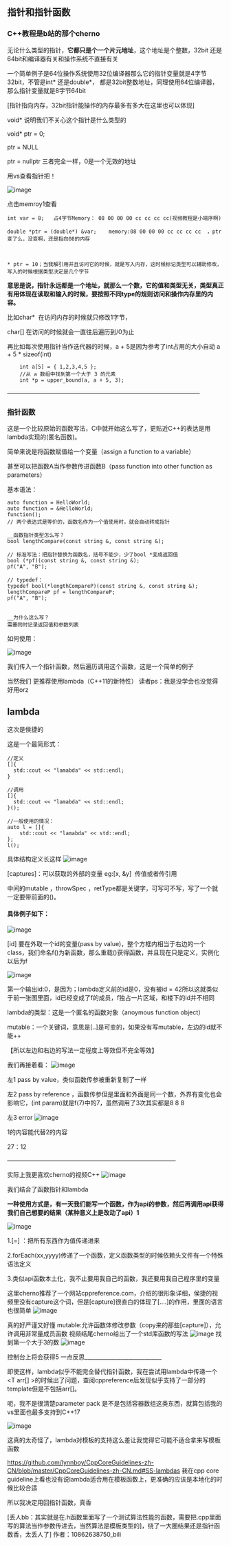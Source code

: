 ## 指针和指针函数
### C++教程是b站的那个cherno

无论什么类型的指针，__它都只是个一个片元地址__，这个地址是个整数，32bit 还是64bit和编译器有关和操作系统不直接有关

一个简单例子是64位操作系统使用32位编译器那么它的指针变量就是4字节32bit，不管是int* 还是double*， 都是32bit整数地址，同理使用64位编译器，那么指针变量就是8字节64bit

[指针指向内存，32bit指针能操作的内存最多有多大在这里也可以体现]

void* 说明我们不关心这个指针是什么类型的

void* ptr = 0;

ptr = NULL

ptr = nullptr 三者完全一样，0是一个无效的地址

用vs查看指针把！

![image](https://user-images.githubusercontent.com/47411365/125259405-da483500-e331-11eb-8b95-e08ffb7fe89e.png)

  点击memroy1查看
```
int var = 8;   占4字节Memory： 08 00 00 00 cc cc cc cc(视频教程是小端序啊)

double *ptr = (double*) &var;    memory:08 00 00 00 cc cc cc cc  ，ptr变了么，没变啊，还是指向08的内存



* ptr = 10；当我解引用并且访问它的时候，就是写入内存，这时候标记类型可以辅助修改，写入的时候根据类型决定是几个字节
```
__意思是说，指针永远都是一个地址，就那么一个数，它的值和类型无关，类型真正有用体现在读取和输入的时候，要按照不同type的规则访问和操作内存里的内容。__

比如char*  在访问内存的时候就只修改1字节，

char[] 在访问的时候就会一直往后遍历到/0为止

再比如每次使用指针当作迭代器的时候，a + 5是因为参考了int占用的大小自动 a + 5 * sizeof(int)
```
    int a[5] = { 1,2,3,4,5 };
    //从 a 数组中找到第一个大于 3 的元素
    int *p = upper_bound(a, a + 5, 3);
```

————————————————————————————————

### 指针函数

这是一个比较原始的函数写法，C中就开始这么写了，更贴近C++的表达是用lambda实现的(匿名函数)。

简单来说是将函数赋值给一个变量（assign a function to a variable）

甚至可以把函数A当作参数传进函数B（pass function into other function as parameters）

基本语法：
```
auto function = HelloWorld;
auto function = &HelloWorld;
function();
// 两个表达式是等价的，函数名作为一个值使用时，就会自动转成指针

__函数指针类型怎么写？
bool lengthCompare(const string &, const string &);

// 标准写法：把指针替换为函数名，括号不能少，少了bool *变成返回值
bool (*pf)(const string &, const string &);
pf("A", "B");

// typedef：
typedef bool(*lengthCompareP)(const string &, const string &);
lengthCompareP pf = lengthCompareP;
pf("A", "B");


__为什么这么写？
需要同时记录返回值和参数列表
```
如何使用：

![image](https://user-images.githubusercontent.com/47411365/125260230-b5a08d00-e332-11eb-80c4-14e953a43a0f.png)

我们传入一个指针函数，然后遍历调用这个函数，这是一个简单的例子

当然我们 更推荐使用lambda（C++11的新特性） 读者ps：我是没学会也没觉得好用orz


## lambda
这次是侯捷的

这是一个最简形式：
```
//定义
[]{
  std::cout << "lamabda" << std::endl;
}

//调用
[]{
  std::cout << "lamabda" << std::endl;
}();

//一般使用的情况：
auto l = []{
	std::cout << "lamabda" << std::endl;
};
l();
```
具体结构定义长这样
![image](https://user-images.githubusercontent.com/47411365/125266986-f56a7300-e338-11eb-90db-82ec48cf7b17.png)


[captures]：可以获取的外部的变量 eg:[x, &y]  传值或者传引用

中间的mutable ，throwSpec ，retType都是关键字，可写可不写，写了一个就一定要带前面的()。

#### 具体例子如下：
![image](https://user-images.githubusercontent.com/47411365/125267036-01563500-e339-11eb-98da-4aba15605236.png)


[id] 要在外取一个id的变量(pass by value)，整个方框内相当于右边的一个class，我们命名f()为新函数，那么重载()获得函数，并且现在只是定义，实例化以后为f

![image](https://user-images.githubusercontent.com/47411365/125267055-05825280-e339-11eb-9b51-c0555f083410.png)

第一个输出id:0，是因为；lambda定义前的id是0，没有被id = 42所以这就类似于前一张图里面，id已经变成了f的成员，f独占一片区域，和楼下的id并不相同

lambda的类型：这是一个匿名的函数对象（anoymous function object）

mutable：一个关键词，意思是[..]是可变的，如果没有写mutable，左边的id就不能++

【所以左边和右边的写法一定程度上等效但不完全等效】

我们再接着看：
![image](https://user-images.githubusercontent.com/47411365/125267075-0adf9d00-e339-11eb-8f80-87cad9e6469c.png)


左1 pass by value，类似函数传参被重新复制了一样

左2 pass by reference ，函数传参但是里面和外面是同一个数，外界有变化也会影响它，(int param)就是f(7)中的7，虽然调用了3次其实都是8 8 8

左3 error
![image](https://user-images.githubusercontent.com/47411365/125267099-103ce780-e339-11eb-9c67-8e1d3943e40c.png)


1的内容能代替2的内容

27：12



————————————————————————————

实际上我更喜欢cherno的视频C++
![image](https://user-images.githubusercontent.com/47411365/125267123-15019b80-e339-11eb-9176-7e20dc534139.png)


我们结合了函数指针和lambda

__一种使用方式是，有一天我们能写一个函数，作为api的参数，然后再调用api获得我们自己想要的结果（某种意义上是改动了api）1__

![image](https://user-images.githubusercontent.com/47411365/125267156-1c28a980-e339-11eb-842b-d62db938f6fc.png)



1.[=] ：把所有东西作为值传递进来

2.forEach(xx,yyyy)传递了一个函数，定义函数类型的时候依赖<functional>头文件有一个特殊语法定义

3.类似api函数本土化，我不止要用我自己的函数，我还要用我自己程序里的变量

这里cherno推荐了一个网站cppreference.com，介绍的很形象详细，侯捷的视频里没有capture这个词，但是[capture]很直白的体现了[....]的作用，里面的语言也很简单
![image](https://user-images.githubusercontent.com/47411365/125267187-264aa800-e339-11eb-9f37-db4a291b8ca8.png)

真的好严谨又好懂
mutable:允许函数体修改参数（copy来的那些[capture]），允许调用非常量成员函数
视频结尾cherno给出了一个std库函数的写法
![image](https://user-images.githubusercontent.com/47411365/125267215-2c408900-e339-11eb-9c77-bd2fee907f48.png)
找到第一个大于3的数
  ![image](https://user-images.githubusercontent.com/47411365/125267251-3498c400-e339-11eb-81e4-fb3dcc7e59bb.png)

控制台上将会获得5
一点反思____________________________

即使这样，lambda似乎不能完全替代指针函数，我在尝试用lambda中传递一个<T arr[] >的时候出了问题，查阅cppreference后发现似乎支持了一部分的template但是不包括arr[]。

呃，我不是很清楚parameter pack 是不是包括容器数组这类东西，就算包括我的vs里面也最多支持到C++17

![image](https://user-images.githubusercontent.com/47411365/125267284-3bbfd200-e339-11eb-83a9-823c39157772.png)

这真的太奇怪了，lambda对模板的支持这么差让我觉得它可能不适合拿来写模板函数

https://github.com/lynnboy/CppCoreGuidelines-zh-CN/blob/master/CppCoreGuidelines-zh-CN.md#SS-lambdas
我在cpp core guideline上看也没有说lambda适合用在模板函数上，更准确的应该是本地化的时候比较合适

所以我决定用回指针函数，真香

[丢人bb：其实就是在.h函数里面写了一个测试算法性能的函数，需要把.cpp里面写的算法当作参数传进去，当然算法是模板类型的]，绕了一大圈结果还是指针函数香，太丢人了] 作者：10862638750_bili 
